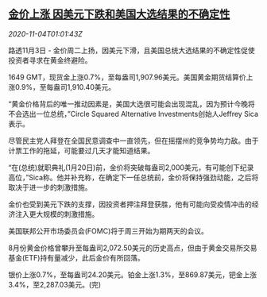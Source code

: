 <!--1604452995000-->
[金价上涨 因美元下跌和美国大选结果的不确定性](https://cn.reuters.com/article/global-precious-1103-tues-idCNKBS27K04N)
------

<div><i>2020-11-04T01:01:43Z</i></div><p>路透11月3日 - 金价周二上扬，因美元下滑，且美国总统大选结果的不确定性促使投资者寻求在黄金终避险。</p><p>1649 GMT，现货金上涨0.7%，至每盎司1,907.96美元。美国黄金期货结算价上涨0.9%，至每盎司1,910.40美元。</p><p>“黄金价格背后的唯一推动因素是，美国大选很可能会出现混乱，因为预计今晚将不会选出一位总统，”Circle Squared Alternative Investments创始人Jeffrey Sica表示。</p><p>尽管民主党人拜登在全国民意调查中一直领先，但在摇摆州的竞争势均力敌。由于计票工作的拖延，可能要过几天才能知道结果。</p><p>“在(总统)就职典礼(1月20日)前，金价将突破每盎司2,000美元，有可能创下纪录高位，”Sica称。他并补充称，在确定下一任总统前，金价将保持强劲动能，之后将取决于进一步的刺激措施。</p><p>金价也受到美元下跌的支撑，因投资者押注拜登获胜，他有可能向受疫情冲击的经济注入更大规模的刺激措施。</p><p>美国联邦公开市场委员会(FOMC)将于周三开始为期两天的会议。</p><p>8月份黄金价格曾攀升至每盎司2,072.50美元的历史高点，但由于黄金交易所交易基金(ETF)持有量减少，此后金价有所回落。</p><p>银价上涨0.7%，至每盎司24.20美元。铂金上涨1.3%，至869.87美元，钯金上涨3.4%，至2,287.03美元。(完)</p>
